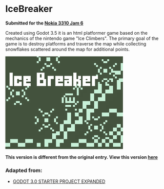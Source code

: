 # IceBreaker
**Submitted for the [Nokia 3310 Jam 6](https://itch.io/jam/nokiajam6/rate/2548818)**

Created using Godot 3.5 it is an html platformer game based on the mechanics of the nintendo game "Ice Climbers". The primary goal of the game is to destroy platforms and traverse the map while collecting snowflakes scattered around the map for additional points.

![Thumbnail of the game](/IceBreaker.png)

__This version is different from the original entry. View this version [here](https://johnmatthewbautista.github.io/Projects/IceBreaker/index.html)__

### Adapted from:
- [GODOT 3.0 STARTER PROJECT EXPANDED](https://github.com/dewolen/nokia3310-jam-godot-starter)
